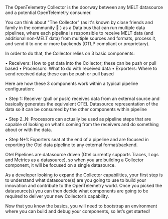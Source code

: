 
The OpenTelemetry Collector is the doorway between any MELT datasource and a potential OpenTelemetry consumer.

You can think about "The Collector" (as it's known by close friends and family in the community  ) as a Data bus that can run multiple data pipelines, where each pipeline is responsible to receive MELT data (and additional non-MELT data) from multiple sources and formats, process it, and send it to one or more backends (OTLP compliant or proprietary).

In order to do that, the Collector relies on 3 basic components:

•	Receivers: How to get data into the Collector; these can be push or pull based
•	Processors: What to do with received data
•	Exporters: Where to send received data; these can be push or pull based

Here are how these 3 components work within a typical pipeline configuration:

•	Step 1: Receiver (pull or push) receives data from an external source and basically generates the equivalent OTEL Datasource representation of the data so it can be consumed by the other components within pipeline

•	Step 2..N: Processors can actually be used as pipeline steps that are capable of looking on  what’s coming from the receivers and do something about or with the data.

•	Step N+1: Exporters seat at the end of a pipeline and are focused in exporting the Otel data pipeline to any external format/backend.


Otel Pipelines are datasource driven (Otel currently supports Traces, Logs and Metrics as a datasource), so when you are building a Collector component, it will be focused on a single datasource.

As a developer looking to expand the Collector capabilities, your first step is to understand what datasource(s) are you going to use to build your innovation and contribute to the OpenTelemetry world. Once you picked the datasource(s) you can then decide what components are going to be required to deliver your new Collector’s capability.

Now that you know the basics, you will need to bootstrap an environment where you can build and debug your components, so let’s get started!
